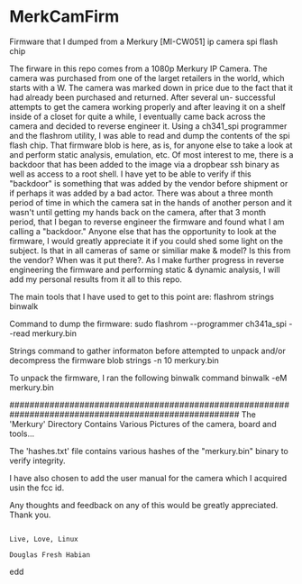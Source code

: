 # MerkCamFirm
Firmware that I dumped from a Merkury [MI-CW051] ip camera spi flash chip

The firware in this repo comes from a 1080p Merkury IP Camera. The camera was purchased from 
one of the larget retailers in the world, which starts with a W. The camera was marked down
in price due to the fact that it had already been purchased and returned. After several un-
successful attempts to get the camera working properly and after leaving it on a shelf inside
of a closet for quite a while, I eventually came back across the camera and decided to reverse
engineer it. Using a ch341_spi programmer and the flashrom utility, I was able to read and dump
the contents of the spi flash chip. That firmware blob is here, as is, for anyone else to take
a look at and perform static analysis, emulation, etc. Of most interest to me, there is a backdoor
that has been added to the image via a dropbear ssh binary as well as access to a root shell. I 
have yet to be able to verify if this "backdoor" is something that was added by the vendor before 
shipment or if perhaps it was added by a bad actor. There was about a three month period of time
in which the camera sat in the hands of another person and it wasn't until getting my hands back
on the camera, after that 3 month period, that I began to reverse engineer the firmware and found
what I am calling a "backdoor." Anyone else that has the opportunity to look at the firmware, I
would greatly appreciate it if you could shed some light on the subject. Is that in all cameras of
same or similiar make & model? Is this from the vendor? When was it put there?. As I make further
progress in reverse engineering the firmware and performing static & dynamic analysis, I will add
my personal results from it all to this repo.

The main tools that I have used to get to this point are: 
  flashrom
  strings
  binwalk

Command to dump the firmware:
  sudo flashrom --programmer ch341a_spi --read merkury.bin

Strings command to gather informaton before attempted to unpack and/or decompress the firmware blob
  strings -n 10 merkury.bin

To unpack the firmware, I ran the following binwalk command
  binwalk -eM merkury.bin

######################################################################################################
The 'Merkury' Directory Contains Various Pictures of the camera, board and tools...

The 'hashes.txt' file contains various hashes of the "merkury.bin" binary to verify integrity.

I have also chosen to add the user manual for the camera which I acquired usin the fcc id. 

Any thoughts and feedback on any of this would be greatly appreciated. Thank you. 

                                                                                Live, Love, Linux
                                                                                Douglas Fresh Habian

  edd
